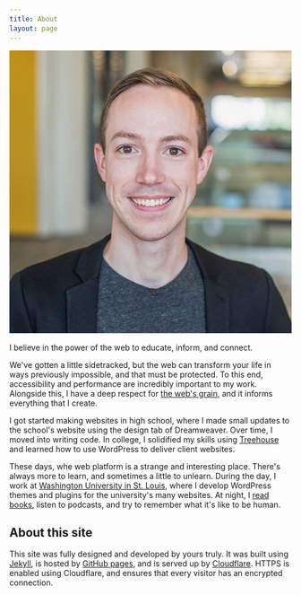 ```yaml
---
title: About
layout: page
---
```


<div><img class="headshot" src="/img/samhermes-large.jpg" alt="Sam Hermes headshot"></div>

<p class="subhead">I believe in the power of the web to educate, inform, and connect.</p>

We've gotten a little sidetracked, but the web can transform your life in ways previously impossible, and that must be protected. To this end, accessibility and performance are incredibly important to my work. Alongside this, I have a deep respect for [the web's grain](https://frankchimero.com/writing/the-webs-grain/), and it informs everything that I create.

I got started making websites in high school, where I made small updates to the school's website using the design tab of Dreamweaver. Over time, I moved into writing code. In college, I solidified my skills using [Treehouse](https://teamtreehouse.com) and learned how to use WordPress to deliver client websites.

These days, whe web platform is a strange and interesting place. There's always more to learn, and sometimes a little to unlearn. During the day, I work at [Washington University in St. Louis](https://wustl.edu), where I develop WordPress themes and plugins for the university's many websites. At night, I [read books](https://samhermes.com/reading-list), listen to podcasts, and try to remember what it's like to be human.

## About this site

This site was fully designed and developed by yours truly. It was built using [Jekyll](https://jekyllrb.com/), is hosted by [GitHub pages](https://pages.github.com/), and is served up by [Cloudflare](https://www.cloudflare.com/). HTTPS is enabled using Cloudflare, and ensures that every visitor has an encrypted connection.